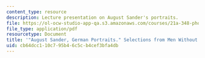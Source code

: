 ```yaml
---
content_type: resource
description: Lecture presentation on August Sander's portraits.
file: https://ol-ocw-studio-app-qa.s3.amazonaws.com/courses/21a-348-photography-and-truth-spring-2008/cb64dcc110c795b46c5cb4cef3bfa4db_MIT21A_348S08_portraitsG.pdf
file_type: application/pdf
resourcetype: Document
title: '"August Sander, German Portraits." Selections from Men Without Masks.'
uid: cb64dcc1-10c7-95b4-6c5c-b4cef3bfa4db
---
```

